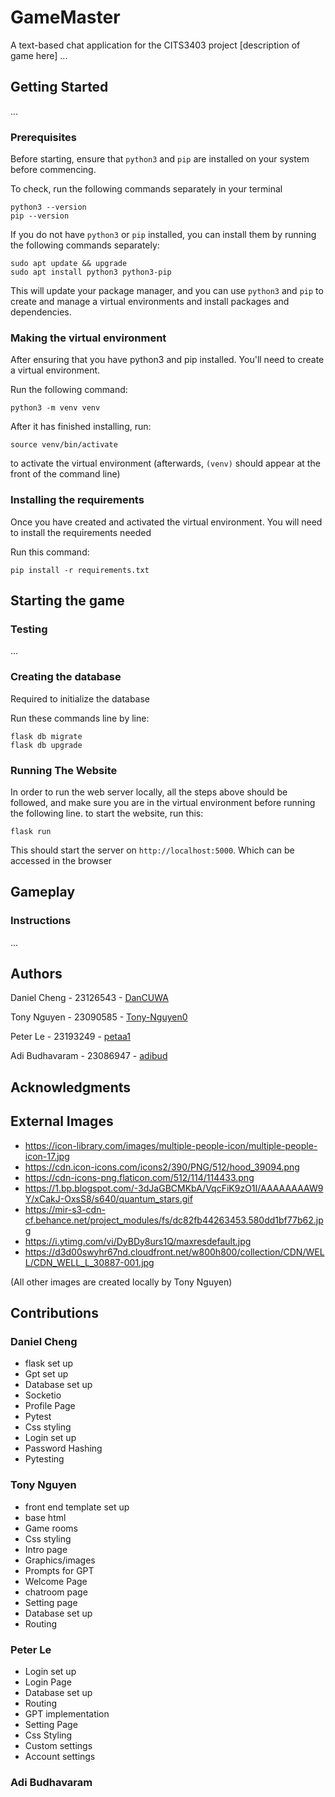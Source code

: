 # GameMaster

A text-based chat application for the CITS3403 project
[description of game here]
...

## Getting Started

...

### Prerequisites

Before starting, ensure that `python3` and `pip` are installed on your system before commencing.

To check, run the following commands separately in your terminal

```
python3 --version
pip --version
```

If you do not have `python3` or `pip` installed, you can install them by running the following commands separately:

```
sudo apt update && upgrade
sudo apt install python3 python3-pip
```

This will update your package manager, and you can use `python3` and `pip` to create and manage a virtual environments and install packages and dependencies.

### Making the virtual environment

After ensuring that you have python3 and pip installed. You'll need to create a virtual environment.

Run the following command:

```
python3 -m venv venv
```

After it has finished installing, run:

```
source venv/bin/activate
```

to activate the virtual environment
(afterwards, `(venv)` should appear at the front of the command line)

### Installing the requirements

Once you have created and activated the virtual environment. You will need to install the requirements needed

Run this command:

```
pip install -r requirements.txt
```

## Starting the game

### Testing

...

### Creating the database

Required to initialize the database

Run these commands line by line:

```
flask db migrate
flask db upgrade
```

### Running The Website

In order to run the web server locally, all the steps above should be followed, and make sure you are in the virtual environment before running the following line.
to start the website, run this:

```
flask run
```

This should start the server on `http://localhost:5000`. Which can be accessed in the browser

## Gameplay

### Instructions

...

## Authors

Daniel Cheng - 23126543 - [DanCUWA](https://github.com/DanCUWA)

Tony Nguyen - 23090585 - [Tony-Nguyen0](https://github.com/Tony-Nguyen0)

Peter Le - 23193249 - [petaa1](https://github.com/petaa1)

Adi Budhavaram - 23086947 - [adibud](https://github.com/adibud)

## Acknowledgments

## External Images
* https://icon-library.com/images/multiple-people-icon/multiple-people-icon-17.jpg
* https://cdn.icon-icons.com/icons2/390/PNG/512/hood_39094.png
* https://cdn-icons-png.flaticon.com/512/114/114433.png
* https://1.bp.blogspot.com/-3dJaGBCMKbA/VqcFiK9zO1I/AAAAAAAAW9Y/xCakJ-OxsS8/s640/quantum_stars.gif 
* https://mir-s3-cdn-cf.behance.net/project_modules/fs/dc82fb44263453.580dd1bf77b62.jpg 
* https://i.ytimg.com/vi/DyBDy8urs1Q/maxresdefault.jpg
* https://d3d00swyhr67nd.cloudfront.net/w800h800/collection/CDN/WELL/CDN_WELL_L_30887-001.jpg

(All other images are created locally by Tony Nguyen)

## Contributions
### Daniel Cheng
* flask set up
* Gpt set up
* Database set up
* Socketio
* Profile Page
* Pytest
* Css styling
* Login set up
* Password Hashing
* Pytesting

### Tony Nguyen
* front end template set up
* base html
* Game rooms
* Css styling
* Intro page
* Graphics/images
* Prompts for GPT
* Welcome Page
* chatroom page
* Setting page
* Database set up
* Routing

### Peter Le
* Login set up
* Login Page
* Database set up
* Routing
* GPT implementation
* Setting Page
* Css Styling
* Custom settings
* Account settings


### Adi Budhavaram

